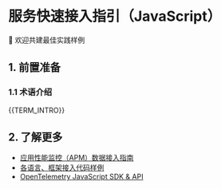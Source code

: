# 服务快速接入指引（JavaScript）

👏 欢迎共建最佳实践样例

## 1. 前置准备

### 1.1 术语介绍

{{TERM_INTRO}}


## 2. 了解更多

* [应用性能监控（APM）数据接入指南]({{APM_ACCESS_URL}})
* [各语言、框架接入代码样例]({{ECOSYSTEM_REPOSITORY_URL}})
* [OpenTelemetry JavaScript SDK & API](https://opentelemetry.io/zh/docs/languages/js/)

